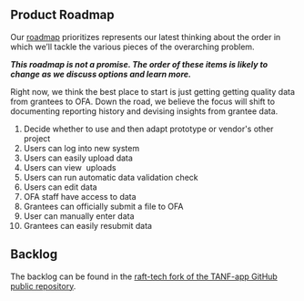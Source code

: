 ## Product Roadmap
Our [roadmap](https://app.mural.co/t/officeoffamilyassistance2744/m/gsa6/1592336604317/61159efd030645a74c267130ea19b2083f87dd09) prioritizes represents our latest thinking about the order in which we’ll tackle the various pieces of the overarching problem.

**_This roadmap is not a promise. The order of these items is likely to change as we discuss options and learn more._**

Right now, we think the best place to start is just getting getting quality data from grantees to OFA. Down the road, we believe the focus will shift to documenting reporting history and devising insights from grantee data.

1. Decide whether to use and then adapt prototype or vendor's other project
2. Users can log into new system
3. Users can easily upload data
4. Users can view  uploads
5. Users can run automatic data validation check
6. Users can edit data
7. OFA staff have access to data
8. Grantees can officially submit a file to OFA
9. User can manually enter data
10. Grantees can easily resubmit data

## Backlog
The backlog can be found in the [raft-tech fork of the TANF-app GitHub public repository](https://github.com/raft-tech/TANF-app/issues).